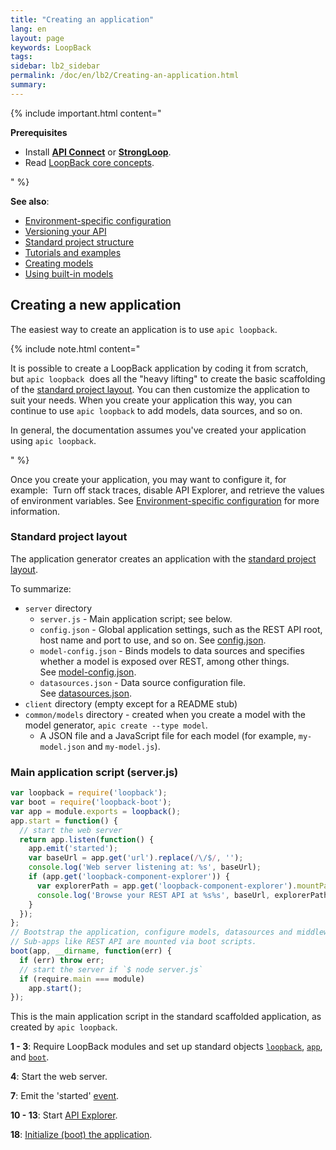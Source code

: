 ```yaml
---
title: "Creating an application"
lang: en
layout: page
keywords: LoopBack
tags:
sidebar: lb2_sidebar
permalink: /doc/en/lb2/Creating-an-application.html
summary:
---
```


{% include important.html content="

**Prerequisites**

* Install **[API Connect](https://developer.ibm.com/apiconnect/)** or **[StrongLoop](https://docs.strongloop.com/display/SL/Installing-StrongLoop)**.
* Read [LoopBack core concepts](/doc/en/lb2/LoopBack-core-concepts.html).

" %}

**See also**:

* [Environment-specific configuration](/doc/en/lb2/Environment-specific-configuration.html)
* [Versioning your API](/doc/en/lb2/Versioning-your-API.html)
* [Standard project structure](/doc/en/lb2/Standard-project-structure.html)
* [Tutorials and examples](/doc/en/lb2/Tutorials-and-examples.html)
* [Creating models](/doc/en/lb2/Creating-models.html)
* [Using built-in models](/doc/en/lb2/Using-built-in-models.html)

## Creating a new application

The easiest way to create an application is to use `apic loopback`.

{% include note.html content="

It is possible to create a LoopBack application by coding it from scratch, but `apic loopback` 
does all the \"heavy lifting\" to create the basic scaffolding of the [standard project layout](/doc/en/lb2/Project-layout-reference.html).
You can then customize the application to suit your needs.
When you create your application this way, you can continue to use `apic loopback` to add models, data sources, and so on.

In general, the documentation assumes you've created your application using `apic loopback`.

" %}

Once you create your application, you may want to configure it, for example: 
Turn off stack traces, disable API Explorer, and retrieve the values of environment variables.
See [Environment-specific configuration](/doc/en/lb2/Environment-specific-configuration.html) for more information.

### Standard project layout

The application generator creates an application with the [standard project layout](/doc/en/lb2/Project-layout-reference.html).

To summarize:

* `server` directory
  * `server.js` - Main application script; see below.
  * `config.json` - Global application settings, such as the REST API root, host name and port to use, and so on.
      See [config.json](http://docs.strongloop.com/display/LB/config.json).
  * `model-config.json` - Binds models to data sources and specifies whether a model is exposed over REST, among other things.  
      See [model-config.json](http://docs.strongloop.com/display/LB/model-config.json).
  * `datasources.json` - Data source configuration file.
      See [datasources.json](http://docs.strongloop.com/display/LB/datasources.json).
* `client` directory (empty except for a README stub)
* `common/models` directory - created when you create a model with the model generator, `apic create --type model`.
  * A JSON file and a JavaScript file for each model (for example, `my-model.json` and `my-model.js`).

### Main application script (server.js)

```javascript
var loopback = require('loopback');
var boot = require('loopback-boot');
var app = module.exports = loopback();
app.start = function() {
  // start the web server
  return app.listen(function() {
    app.emit('started');
    var baseUrl = app.get('url').replace(/\/$/, '');
    console.log('Web server listening at: %s', baseUrl);
    if (app.get('loopback-component-explorer')) {
      var explorerPath = app.get('loopback-component-explorer').mountPath;
      console.log('Browse your REST API at %s%s', baseUrl, explorerPath);
    }
  });
};
// Bootstrap the application, configure models, datasources and middleware.
// Sub-apps like REST API are mounted via boot scripts.
boot(app, __dirname, function(err) {
  if (err) throw err;
  // start the server if `$ node server.js`
  if (require.main === module)
    app.start();
});
```

This is the main application script in the standard scaffolded application, as created by `apic loopback`.

**1 - 3**:
Require LoopBack modules and set up standard objects
[`loopback`](http://apidocs.strongloop.com/loopback/#loopback),
[`app`](http://apidocs.strongloop.com/loopback/#var-app-loopback),
and
[`boot`](http://apidocs.strongloop.com/loopback-boot/#boot).

**4**:
Start the web server.

**7**:
Emit the 'started' [event](/doc/en/lb2/Events.html).

**10 - 13**:
Start [API Explorer](/pages/createpage.action?spaceKey=APIC&title=API-Explorer&linkCreation=true&fromPageId=9634284).

**18**: [Initialize (boot) the application](/doc/en/lb2/Events.html).